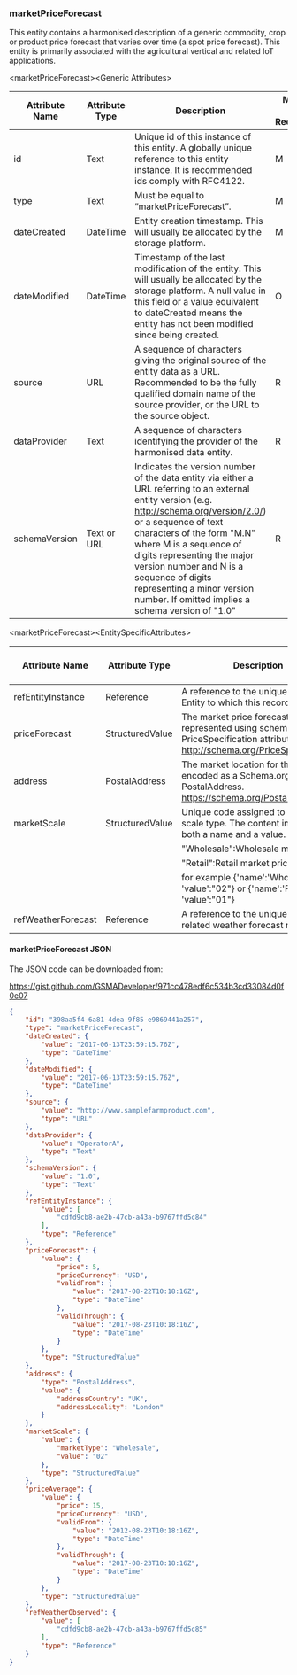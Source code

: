 ### marketPriceForecast

This entity contains a harmonised description of a generic commodity, crop or
product price forecast that varies over time (a spot price forecast). This
entity is primarily associated with the agricultural vertical and related IoT
applications.

&lt;marketPriceForecast&gt;&lt;Generic Attributes&gt;

| Attribute Name | Attribute Type | Description                                                                                                                                                                                                                                                                                                                                                                               | Mandatory/ Optional/ Recommended | May be Null |
|----------------|----------------|-------------------------------------------------------------------------------------------------------------------------------------------------------------------------------------------------------------------------------------------------------------------------------------------------------------------------------------------------------------------------------------------|----------------------------------|-------------|
| id             | Text           | Unique id of this instance of this entity. A globally unique reference to this entity instance. It is recommended ids comply with RFC4122.                                                                                                                                                                                                                                                | M                                | N           |
| type           | Text           | Must be equal to “marketPriceForecast”.                                                                                                                                                                                                                                                                                                                                                   | M                                | N           |
| dateCreated    | DateTime       | Entity creation timestamp. This will usually be allocated by the storage platform.                                                                                                                                                                                                                                                                                                        | M                                | N           |
| dateModified   | DateTime       | Timestamp of the last modification of the entity. This will usually be allocated by the storage platform. A null value in this field or a value equivalent to dateCreated means the entity has not been modified since being created.                                                                                                                                                     | O                                | Y           |
| source         | URL            | A sequence of characters giving the original source of the entity data as a URL. Recommended to be the fully qualified domain name of the source provider, or the URL to the source object.                                                                                                                                                                                               | R                                | Y           |
| dataProvider   | Text           | A sequence of characters identifying the provider of the harmonised data entity.                                                                                                                                                                                                                                                                                                          | R                                | Y           |
| schemaVersion  | Text or URL    | Indicates the version number of the data entity via either a URL referring to an external entity version (e.g. <http://schema.org/version/2.0/>) or a sequence of text characters of the form "M.N" where M is a sequence of digits representing the major version number and N is a sequence of digits representing a minor version number. If omitted implies a schema version of "1.0" | R                                | Y           |

&lt;marketPriceForecast&gt;&lt;EntitySpecificAttributes&gt;

| Attribute Name     | Attribute Type  | Description                                                                                                                                                                                                                             | Mandatory/ Optional/ Recommended | May be Null |
|--------------------|-----------------|-----------------------------------------------------------------------------------------------------------------------------------------------------------------------------------------------------------------------------------------|----------------------------------|-------------|
| refEntityInstance  | Reference       | A reference to the unique id of the Entity to which this record relates.                                                                                                                                                                | M                                | N           |
| priceForecast      | StructuredValue | The market price forecast represented using schema.org PriceSpecification attributes <http://schema.org/PriceSpecification>                                                                                                             | M                                | N           |
| address            | PostalAddress   | The market location for this forecast encoded as a Schema.org PostalAddress. <https://schema.org/PostalAddress>                                                                                                                         | M                                | N           |
| marketScale        | StructuredValue | Unique code assigned to market scale type. The content includes both a name and a value.                                                                                                                                                | M                                | N           |
|                    |                 | "Wholesale":Wholesale market price                                                                                                                                                                                                      |                                  |             |
|                    |                 | "Retail":Retail market price                                                                                                                                                                                                            |                                  |             |
|                    |                 | for example {'name':'Wholesale', 'value':"02"} or {'name':'Retail', 'value':"01"}                                                                                                                                                       |                                  |             |
| refWeatherForecast | Reference       | A reference to the unique id of the related weather forecast record.                                                                                                                                                                    | O                                | Y           |

#### marketPriceForecast JSON

The JSON code can be downloaded from:

https://gist.github.com/GSMADeveloper/971cc478edf6c534b3cd33084d0f0e07

``` json
{
	"id": "398aa5f4-6a81-4dea-9f85-e9869441a257",
	"type": "marketPriceForecast",
	"dateCreated": {
		"value": "2017-06-13T23:59:15.76Z",
		"type": "DateTime"
	},
	"dateModified": {
		"value": "2017-06-13T23:59:15.76Z",
		"type": "DateTime"
	},
	"source": {
		"value": "http://www.samplefarmproduct.com",
		"type": "URL"
	},
	"dataProvider": {
		"value": "OperatorA",
		"type": "Text"
	},
	"schemaVersion": {
		"value": "1.0",
		"type": "Text"
	},
	"refEntityInstance": {
		"value": [
			"cdfd9cb8-ae2b-47cb-a43a-b9767ffd5c84"
		],
		"type": "Reference"
	},
	"priceForecast": {
		"value": {
			"price": 5,
			"priceCurrency": "USD",
			"validFrom": {
				"value": "2017-08-22T10:18:16Z",
				"type": "DateTime"
			},
			"validThrough": {
				"value": "2017-08-23T10:18:16Z",
				"type": "DateTime"
			}
		},
		"type": "StructuredValue"
	},
	"address": {
		"type": "PostalAddress",
		"value": {
			"addressCountry": "UK",
			"addressLocality": "London"
		}
	},
	"marketScale": {
		"value": {
			"marketType": "Wholesale",
			"value": "02"
		},
		"type": "StructuredValue"
	},
	"priceAverage": {
		"value": {
			"price": 15,
			"priceCurrency": "USD",
			"validFrom": {
				"value": "2012-08-23T10:18:16Z",
				"type": "DateTime"
			},
			"validThrough": {
				"value": "2017-08-23T10:18:16Z",
				"type": "DateTime"
			}
		},
		"type": "StructuredValue"
	},
	"refWeatherObserved": {
		"value": [
			"cdfd9cb8-ae2b-47cb-a43a-b9767ffd5c85"
		],
		"type": "Reference"
	}
}

```
